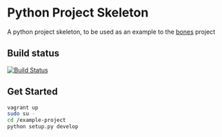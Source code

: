 # Python Project Skeleton

A python project skeleton, to be used as an example to the [bones](https://github.com/marghidanu/bones) project


## Build status

[![Build Status](https://travis-ci.org/marghidanu/bones.svg?branch=master)](https://travis-ci.org/marghidanu/bones)


## Get Started

```bash
vagrant up
sudo su -
cd /example-project
python setup.py develop
```
